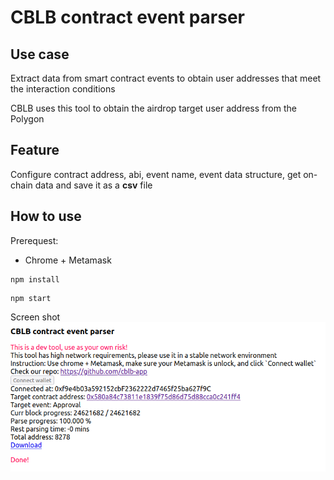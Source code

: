 # CBLB contract event parser

## Use case

Extract data from smart contract events to obtain user addresses that meet the interaction conditions

CBLB uses this tool to obtain the airdrop target user address from the Polygon

## Feature

Configure contract address, abi, event name, event data structure, get on-chain data and save it as a **csv** file

## How to use

Prerequest:

- Chrome + Metamask

```
npm install
```

```
npm start
```

Screen shot  
![](https://raw.githubusercontent.com/cblb-app/cblb-articles/master/2022/imgs/cblb-contract-event-parser.png)
